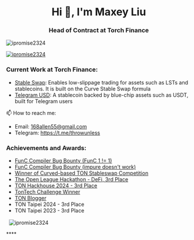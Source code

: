 <h1 align="center">Hi 👋, I'm Maxey Liu</h1>
<h3 align="center">Head of Contract at Torch Finance</h3>

<p align="left">
  <img src="https://komarev.com/ghpvc/?username=ipromise2324&label=Profile%20views&color=0e75b6&style=flat" alt="ipromise2324" />
</p>

<p align="left">
  <a href="https://github.com/ryo-ma/github-profile-trophy">
    <img src="https://github-profile-trophy.vercel.app/?username=ipromise2324" alt="ipromise2324" />
  </a>
</p>

<h3 align="left">Current Work at Torch Finance:</h3>

- [Stable Swap](https://t.me/torch_finance_bot): Enables low-slippage trading for assets such as LSTs and stablecoins. It is built on the Curve Stable Swap formula
- [Telegram USD](https://t.me/tgusd_official_bot): A stablecoin backed by blue-chip assets such as USDT, built for Telegram users 

📫 How to reach me: 
- Email: 168allen55@gmail.com
- Telegram: https://t.me/throwunless

<h3 align="left">Achievements and Awards:</h3>
<ul>
  <li><a href="https://github.com/ton-blockchain/ton/issues/1022">FunC Compiler Bug Bounty (FunC 1 != 1)</a></li>
  <li><a href="https://github.com/ton-blockchain/ton/issues/1283">FunC Compiler Bug Bounty (impure doesn't work)</a></li>
  <li><a href="https://blog.ton.org/infrastructures-for-stable-assets-with-curve">Winner of Curved-based TON Stableswap Competition</a></li>
  <li><a href="https://www.youtube.com/clip/UgkxuXNcNKutYLyvdjmAIfHfj3yM4uGHHtUf">The Open League Hackathon - DeFi, 3rd Place</a></li>
  <li><a href="https://x.com/BuildOnTON/status/1779566487361163699">TON Hackhouse 2024 - 3rd Place</a></li>
  <li><a href="https://t.me/tontech/96">TonTech Challenge Winner</a></li>
  <li><a href="https://medium.com/@ipromise2324">TON Blogger</a></li>
  <li>TON Taipei 2024 - 3rd Place</li>
  <li>TON Taipei 2023 - 3rd Place</li>
</ul>

<p>&nbsp;
  <img align="center" src="https://github-readme-stats.vercel.app/api?username=ipromise2324&show_icons=true&locale=en" alt="ipromise2324" />
</p>
****
